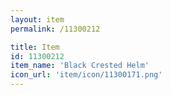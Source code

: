 ```yaml
---
layout: item
permalink: /11300212

title: Item
id: 11300212
item_name: 'Black Crested Helm'
icon_url: 'item/icon/11300171.png'
---
```

